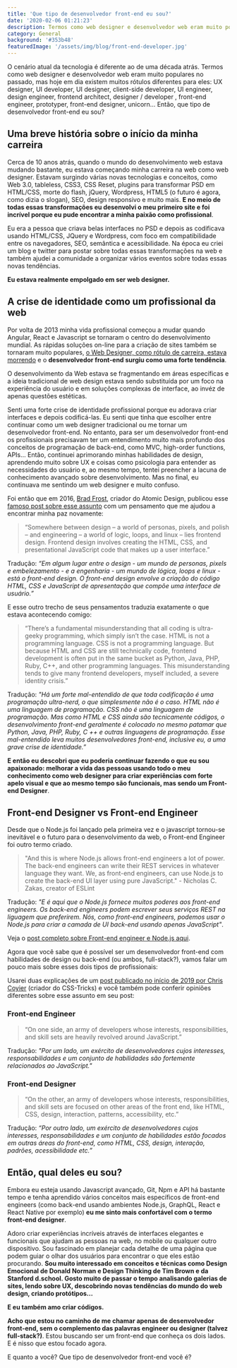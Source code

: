 ```yaml
---
title: 'Que tipo de desenvolvedor front-end eu sou?'
date: '2020-02-06 01:21:23'
description: Termos como web designer e desenvolvedor web eram muito populares no passado, mas hoje em dia existem muitos rótulos diferentes.
category: General
background: '#353b48'
featuredImage: '/assets/img/blog/front-end-developer.jpg'
---
```


O cenário atual da tecnologia é diferente ao de uma década atrás. Termos como web designer e desenvolvedor web eram muito populares no passado, mas hoje em dia existem muitos rótulos diferentes para eles: UX designer, UI developer, UI designer, client-side developer, UI engineer, design engineer, frontend architect, designer / developer , front-end engineer, prototyper, front-end designer, unicorn…  Então, que tipo de desenvolvedor front-end eu sou?

## Uma breve história sobre o início da minha carreira

Cerca de 10 anos atrás, quando o mundo do desenvolvimento web estava mudando bastante, eu estava começando minha carreira na web como web designer. Estavam surgindo várias novas tecnologias e conceitos, como Web 3.0, tableless, CSS3, CSS Reset, plugins para transformar PSD em HTML/CSS, morte do flash, jQuery, Wordpress, HTML5 (o futuro é agora, como dizia o slogan), SEO, design responsivo e muito mais. **E no meio de todas essas transformações eu desenvolvi o meu primeiro site e foi incrível porque eu pude encontrar a minha paixão como profissional**.

Eu era a pessoa que criava belas interfaces no PSD e depois as codificava usando HTML/CSS, JQuery e Wordpress, com foco em compatibilidade entre os navegadores, SEO, semântica e acessibilidade. Na época eu criei um blog e twitter para postar sobre todas essas transformações na web e também ajudei a comunidade a organizar vários eventos sobre todas essas novas tendências.

**Eu estava realmente empolgado em ser web designer.**

## A crise de identidade como um profissional da web

Por volta de 2013 minha vida profissional começou a mudar quando Angular, React e Javascript se tornaram o centro do desenvolvimento mundial. As rápidas soluções on-line para a criação de sites também se tornaram muito populares, [o Web Designer, como rótulo de carreira, estava morrendo](https://www.interaction-design.org/literature/topics/web-design) e o **desenvolvedor front-end surgiu como uma forte tendência**.

O desenvolvimento da Web estava se fragmentando em áreas específicas e a ideia tradicional de web design estava sendo substituída por um foco na experiência do usuário e em soluções complexas de interface, ao invéz de apenas questões estéticas.

Senti uma forte crise de identidade profissional porque eu adorava criar interfaces e depois codificá-las. Eu senti que tinha que escolher entre continuar como um web designer tradicional ou me tornar um desenvolvedor front-end. No entanto, para ser um desenvolvedor front-end os profissionais precisavam ter um entendimento muito mais profundo dos conceitos de programação de back-end, como MVC, high-order functions, APIs... Então, continuei aprimorando minhas habilidades de design, aprendendo muito sobre UX e coisas como psicologia para entender as necessidades do usuário e, ao mesmo tempo, tentei preencher a lacuna de conhecimento avançado sobre desenvolvimento. Mas no final, eu continuava me sentindo um web designer e muito confuso.

Foi então que em 2016, [Brad Frost](http://atomicdesign.bradfrost.com/), criador do Atomic Design, publicou esse [famoso post sobre esse assunto](https://bradfrost.com/blog/post/frontend-design/) com um pensamento que me ajudou a encontrar minha paz novamente:

> “Somewhere between design – a world of personas, pixels, and polish – and engineering – a world of logic, loops, and linux – lies frontend design. Frontend design involves creating the HTML, CSS, and presentational JavaScript code that makes up a user interface.”

Tradução: *“Em algum lugar entre o design - um mundo de personas, pixels e embelezamento - e a engenharia - um mundo de lógica, loops e linux - está o front-end design. O front-end design envolve a criação do código HTML, CSS e JavaScript de apresentação que compõe uma interface de usuário.”*

E esse outro trecho de seus pensamentos traduzia exatamente o que estava acontecendo comigo:

> “There’s a fundamental misunderstanding that all coding is ultra-geeky programming, which simply isn’t the case. HTML is not a programming language. CSS is not a programming language. But because HTML and CSS are still technically code, frontend development is often put in the same bucket as Python, Java, PHP, Ruby, C++, and other programming languages. This misunderstanding tends to give many frontend developers, myself included, a severe identity crisis.”

Tradução: *"Há um forte mal-entendido de que toda codificação é uma programação ultra-nerd, o que simplesmente não é o caso. HTML não é uma linguagem de programação. CSS não é uma linguagem de programação. Mas como HTML e CSS ainda são tecnicamente códigos, o desenvolvimento front-end geralmente é colocado no mesmo patamar que Python, Java, PHP, Ruby, C ++ e outras linguagens de programação. Esse mal-entendido leva muitos desenvolvedores front-end, inclusive eu, a uma grave crise de identidade.”*

**E então eu descobri que eu poderia continuar fazendo o que eu sou apaixonado: melhorar a vida das pessoas usando todo o meu conhecimento como web designer para criar experiências com forte apelo visual e que ao mesmo tempo são funcionais, mas sendo um Front-end Designer**.

## Front-end Designer vs Front-end Engineer

Desde que o Node.js foi lançado pela primeira vez e o javascript tornou-se inevitável e o futuro para o desenvolvimento da web, o Front-end Engineer foi outro termo criado.

> "And this is where Node.js allows front-end engineers a lot of power. The back-end engineers can write their REST services in whatever language they want. We, as front-end engineers, can use Node.js to create the back-end UI layer using pure JavaScript." - Nicholas C. Zakas, creator of ESLint

Tradução: *"E é aqui que o Node.js fornece muitos poderes aos front-end engineers. Os back-end engineers podem escrever seus serviços REST na liguagem que preferirem. Nós, como front-end engineers, podemos usar o Node.js para criar a camada de UI back-end usando apenas JavaScript"*.

Veja o [post completo sobre Front-end engineer e Node.js aqui](https://humanwhocodes.com/blog/2013/10/07/node-js-and-the-new-web-front-end/).

Agora que você sabe que é possível ser um desenvolvedor front-end com habilidades de design ou back-end (ou ambos, full-stack?), vamos falar um pouco mais sobre esses dois tipos de profissionais:

Usarei duas explicações de um [post publicado no início de 2019 por Chris Coyier](https://css-tricks.com/the-great-divide/) (criador do CSS-Tricks) e você também pode conferir opiniões diferentes sobre esse assunto em seu post:

### Front-end Engineer

> “On one side, an army of developers whose interests, responsibilities, and skill sets are heavily revolved around JavaScript.”

Tradução: *"Por um lado, um exército de desenvolvedores cujos interesses, responsabilidades e um conjunto de habilidades são fortemente relacionados ao JavaScript."*

### Front-end Designer

> “On the other, an army of developers whose interests, responsibilities, and skill sets are focused on other areas of the front end, like HTML, CSS, design, interaction, patterns, accessibility, etc.”

Tradução: *“Por outro lado, um exército de desenvolvedores cujos interesses, responsabilidades e um conjunto de habilidades estão focados em outras áreas do front-end, como HTML, CSS, design, interação, padrões, acessibilidade etc.”*

## Então, qual deles eu sou?

Embora eu esteja usando Javascript avançado, Git, Npm e API há bastante tempo e tenha aprendido vários conceitos mais específicos de front-end engineers (como back-end usando ambientes Node.js, GraphQL, React e React Native por exemplo) **eu me sinto mais confortável com o termo front-end designer**.

Adoro criar experiências incríveis através de interfaces elegantes e funcionais que ajudam as pessoas na web, no mobile ou qualquer outro dispositivo. Sou fascinado em planejar cada detalhe de uma página que podem guiar o olhar dos usuários para encontrar o que eles estão procurando. **Sou muito interessado em conceitos e técnicas como Design Emocional de Donald Norman e Design Thinking de Tim Brown e da Stanford d.school. Gosto muito de passar o tempo analisando galerias de sites, lendo sobre UX, descobrindo novas tendências do mundo do web design, criando protótipos...**

**E eu também amo criar códigos.**

**Acho que estou no caminho de me chamar apenas de desenvolvedor front-end, sem o complemento das palavras engineer ou designer (talvez full-stack?)**. Estou buscando ser um front-end que conheça os dois lados. E é nisso que estou focado agora.

E quanto a você? Que tipo de desenvolvedor front-end você é?

